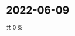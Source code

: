 # 2022-06-09

共 0 条

<!-- BEGIN WEIBO -->
<!-- 最后更新时间 Thu Jun 09 2022 15:12:46 GMT+0800 (China Standard Time) -->

<!-- END WEIBO -->
